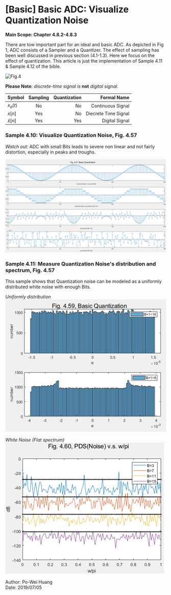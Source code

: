 # [Basic] Basic ADC: Visualize Quantization Noise  
  **Main Scope: Chapter 4.8.2-4.8.3**  
     
   There are tow important part for an ideal and basic ADC. As depicted in Fig 1, ADC consists of a Sampler and a Quantizer. The effect of sampling has been well discussed in previous section (4.1-1.3). Here we focus on the effect of quantization. This article is just the implementation of Sample 4.11 & Sample 4.12 of the bible.
    
![Fig.4](./4.PNG=300x450)

**Please Note**: *discrete-time signal is* **not** *digital signal*.

Symbol        | Sampling  | Quantization |       Formal Name | 
--------------|:---------:|-------------:| -----------------:|
$x_a(t)$      | No        |  No          | Continuous Signal |  
$x[n]$        | Yes       |  No          | Diecrete Time Signal |  
$\hat x[n]$   | Yes       |  Yes         | Digital Signal |  

###  Sample 4.10: Visualize Quantization Noise, Fig. 4.57
*Watch out:* ADC with small Bits leads to severe non linear and not fairly distortion, especially in peaks and troughs.  
  
![Fig.1](./1.PNG)   

###  Sample 4.11: Measure Quantization Noise's distribution and spectrum, Fig. 4.57
This sample shows that Quantization noise can be modeled as a uniformly distributed white noise with enough Bits.
  
*Uniformly distribution*
![Fig.2](./2.PNG)   

*White Noise (Flat spectrum)*
![Fig.3](./3.PNG)

Author: Po-Wei Huang  
Date: 2019/07/05  